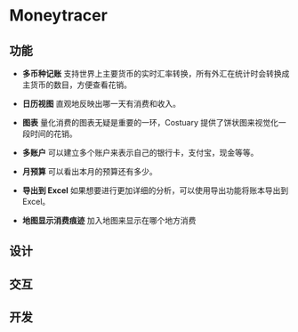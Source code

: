# Moneytracer

## 功能
- **多币种记账**
支持世界上主要货币的实时汇率转换，所有外汇在统计时会转换成主货币的数目，方便查看花销。

- **日历视图**
直观地反映出哪一天有消费和收入。

- **图表**
量化消费的图表无疑是重要的一环，Costuary 提供了饼状图来视觉化一段时间的花销。

- **多账户**
可以建立多个账户来表示自己的银行卡，支付宝，现金等等。

- **月预算**
可以看出本月的预算还有多少。

- **导出到 Excel**
如果想要进行更加详细的分析，可以使用导出功能将账本导出到 Excel。

- **地图显示消费痕迹**
加入地图来显示在哪个地方消费

## 设计

## 交互

## 开发
